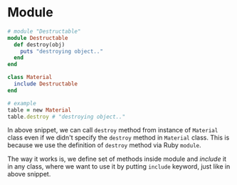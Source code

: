 # Module
```ruby
# module "Destructable"
module Destructable
  def destroy(obj)
    puts "destroying object.."
  end
end

class Material
  include Destructable
end

# example
table = new Material
table.destroy # "destroying object.."
```

In above snippet, we can call `destroy` method from instance of `Material` class even if we didn't specify the `destroy` method in  `Material` class. This is because we use the definition of `destroy` method via Ruby `module`.

The way it works is, we define set of methods inside module and *include* it in any class, where we want to use it by putting `include` keyword, just like in above snippet.